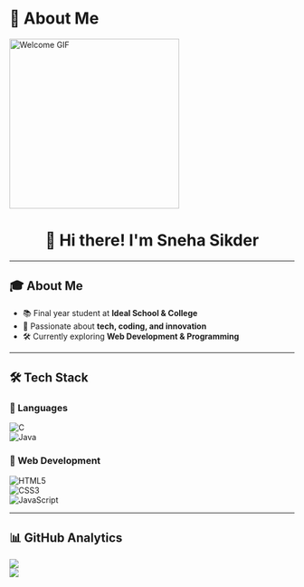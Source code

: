 # 💫 About Me
<img src="https://media3.giphy.com/media/v1.Y2lkPTc5MGI3NjExdmR2YXhxdzdvbHhzeGdzc2lmZnk1aGN4aXRvMWhjbGE3cXp4a3IweSZlcD12MV9pbnRlcm5hbF9naWZfYnlfaWQmY3Q9Zw/GS0kSWV6x6qS11XDFv/giphy.gif" width="300" alt="Welcome GIF" align="center">

<h1 align="center">👋 Hi there! I'm Sneha Sikder</h1>

---

## 🎓 About Me  
- 📚 Final year student at **Ideal School & College**  
- 🌱 Passionate about **tech, coding, and innovation**  
- 🛠 Currently exploring **Web Development & Programming**  

---

## 🛠️ Tech Stack  

### 🔹 Languages  
![C](https://img.shields.io/badge/c-%2300599C.svg?style=for-the-badge&logo=c&logoColor=white)  
![Java](https://img.shields.io/badge/java-%23ED8B00.svg?style=for-the-badge&logo=openjdk&logoColor=white)  

### 🔹 Web Development  
![HTML5](https://img.shields.io/badge/html5-%23E34F26.svg?style=for-the-badge&logo=html5&logoColor=white)  
![CSS3](https://img.shields.io/badge/css3-%231572B6.svg?style=for-the-badge&logo=css3&logoColor=white)  
![JavaScript](https://img.shields.io/badge/javascript-%23323330.svg?style=for-the-badge&logo=javascript&logoColor=%23F7DF1E)  

---

## 📊 GitHub Analytics  

![](https://github-profile-summary-cards.vercel.app/api/cards/profile-details?username=Snehasikder&theme=nord_dark)  
![](https:)
